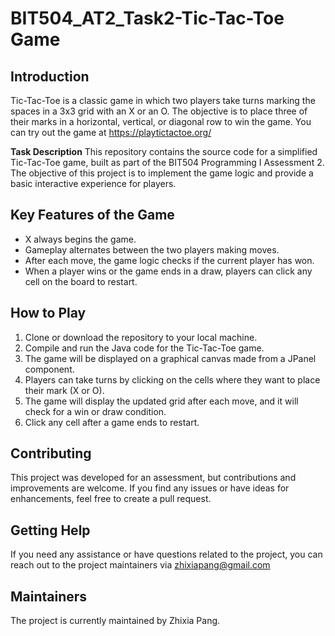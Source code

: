 # BIT504_AT2_Task2-Tic-Tac-Toe Game

## Introduction
Tic-Tac-Toe is a classic game in which two players take turns marking the spaces in a 3x3 grid with an X or an O. The objective is to place three of their marks in a horizontal, vertical, or diagonal row to win the game. You can try out the game at https://playtictactoe.org/

**Task Description**
This repository contains the source code for a simplified Tic-Tac-Toe game, built as part of the BIT504 Programming I Assessment 2. The objective of this project is to implement the game logic and provide a basic interactive experience for players.

## Key Features of the Game
- X always begins the game.
- Gameplay alternates between the two players making moves.
- After each move, the game logic checks if the current player has won.
- When a player wins or the game ends in a draw, players can click any cell on the board to restart.

## How to Play
1. Clone or download the repository to your local machine.
2. Compile and run the Java code for the Tic-Tac-Toe game.
3. The game will be displayed on a graphical canvas made from a JPanel component.
4. Players can take turns by clicking on the cells where they want to place their mark (X or O).
5. The game will display the updated grid after each move, and it will check for a win or draw condition.
6. Click any cell after a game ends to restart.

## Contributing
This project was developed for an assessment, but contributions and improvements are welcome. If you find any issues or have ideas for enhancements, feel free to create a pull request.

## Getting Help
If you need any assistance or have questions related to the project, you can reach out to the project maintainers via zhixiapang@gmail.com

## Maintainers
The project is currently maintained by Zhixia Pang.
